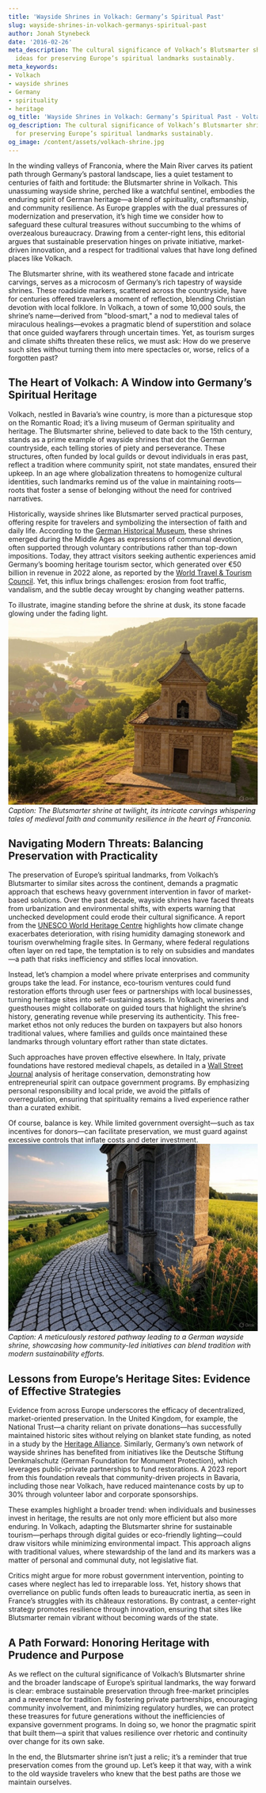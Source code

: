 ```yaml
---
title: 'Wayside Shrines in Volkach: Germany’s Spiritual Past'
slug: wayside-shrines-in-volkach-germanys-spiritual-past
author: Jonah Stynebeck
date: '2016-02-26'
meta_description: The cultural significance of Volkach’s Blutsmarter shrine, with
  ideas for preserving Europe’s spiritual landmarks sustainably.
meta_keywords:
- Volkach
- wayside shrines
- Germany
- spirituality
- heritage
og_title: 'Wayside Shrines in Volkach: Germany’s Spiritual Past - Volta Powers'
og_description: The cultural significance of Volkach’s Blutsmarter shrine, with ideas
  for preserving Europe’s spiritual landmarks sustainably.
og_image: /content/assets/volkach-shrine.jpg
---
```



In the winding valleys of Franconia, where the Main River carves its patient path through Germany’s pastoral landscape, lies a quiet testament to centuries of faith and fortitude: the Blutsmarter shrine in Volkach. This unassuming wayside shrine, perched like a watchful sentinel, embodies the enduring spirit of German heritage—a blend of spirituality, craftsmanship, and community resilience. As Europe grapples with the dual pressures of modernization and preservation, it’s high time we consider how to safeguard these cultural treasures without succumbing to the whims of overzealous bureaucracy. Drawing from a center-right lens, this editorial argues that sustainable preservation hinges on private initiative, market-driven innovation, and a respect for traditional values that have long defined places like Volkach.

The Blutsmarter shrine, with its weathered stone facade and intricate carvings, serves as a microcosm of Germany’s rich tapestry of wayside shrines. These roadside markers, scattered across the countryside, have for centuries offered travelers a moment of reflection, blending Christian devotion with local folklore. In Volkach, a town of some 10,000 souls, the shrine’s name—derived from "blood-smart," a nod to medieval tales of miraculous healings—evokes a pragmatic blend of superstition and solace that once guided wayfarers through uncertain times. Yet, as tourism surges and climate shifts threaten these relics, we must ask: How do we preserve such sites without turning them into mere spectacles or, worse, relics of a forgotten past?

## The Heart of Volkach: A Window into Germany’s Spiritual Heritage

Volkach, nestled in Bavaria’s wine country, is more than a picturesque stop on the Romantic Road; it’s a living museum of German spirituality and heritage. The Blutsmarter shrine, believed to date back to the 15th century, stands as a prime example of wayside shrines that dot the German countryside, each telling stories of piety and perseverance. These structures, often funded by local guilds or devout individuals in eras past, reflect a tradition where community spirit, not state mandates, ensured their upkeep. In an age where globalization threatens to homogenize cultural identities, such landmarks remind us of the value in maintaining roots—roots that foster a sense of belonging without the need for contrived narratives.

Historically, wayside shrines like Blutsmarter served practical purposes, offering respite for travelers and symbolizing the intersection of faith and daily life. According to the [German Historical Museum](https://www.dhm.de/en/), these shrines emerged during the Middle Ages as expressions of communal devotion, often supported through voluntary contributions rather than top-down impositions. Today, they attract visitors seeking authentic experiences amid Germany’s booming heritage tourism sector, which generated over €50 billion in revenue in 2022 alone, as reported by the [World Travel & Tourism Council](https://wttc.org/). Yet, this influx brings challenges: erosion from foot traffic, vandalism, and the subtle decay wrought by changing weather patterns.

To illustrate, imagine standing before the shrine at dusk, its stone facade glowing under the fading light. ![Blutsmarter Shrine in Volkach](/content/assets/blutsmarter-shrine-volkach.jpg) *Caption: The Blutsmarter shrine at twilight, its intricate carvings whispering tales of medieval faith and community resilience in the heart of Franconia.*

## Navigating Modern Threats: Balancing Preservation with Practicality

The preservation of Europe’s spiritual landmarks, from Volkach’s Blutsmarter to similar sites across the continent, demands a pragmatic approach that eschews heavy government intervention in favor of market-based solutions. Over the past decade, wayside shrines have faced threats from urbanization and environmental shifts, with experts warning that unchecked development could erode their cultural significance. A report from the [UNESCO World Heritage Centre](https://whc.unesco.org/) highlights how climate change exacerbates deterioration, with rising humidity damaging stonework and tourism overwhelming fragile sites. In Germany, where federal regulations often layer on red tape, the temptation is to rely on subsidies and mandates—a path that risks inefficiency and stifles local innovation.

Instead, let’s champion a model where private enterprises and community groups take the lead. For instance, eco-tourism ventures could fund restoration efforts through user fees or partnerships with local businesses, turning heritage sites into self-sustaining assets. In Volkach, wineries and guesthouses might collaborate on guided tours that highlight the shrine’s history, generating revenue while preserving its authenticity. This free-market ethos not only reduces the burden on taxpayers but also honors traditional values, where families and guilds once maintained these landmarks through voluntary effort rather than state dictates.

Such approaches have proven effective elsewhere. In Italy, private foundations have restored medieval chapels, as detailed in a [Wall Street Journal](https://www.wsj.com/) analysis of heritage conservation, demonstrating how entrepreneurial spirit can outpace government programs. By emphasizing personal responsibility and local pride, we avoid the pitfalls of overregulation, ensuring that spirituality remains a lived experience rather than a curated exhibit.

Of course, balance is key. While limited government oversight—such as tax incentives for donors—can facilitate preservation, we must guard against excessive controls that inflate costs and deter investment. ![Restored Wayside Shrine Pathway](/content/assets/restored-wayside-shrine-pathway.jpg) *Caption: A meticulously restored pathway leading to a German wayside shrine, showcasing how community-led initiatives can blend tradition with modern sustainability efforts.*

## Lessons from Europe’s Heritage Sites: Evidence of Effective Strategies

Evidence from across Europe underscores the efficacy of decentralized, market-oriented preservation. In the United Kingdom, for example, the National Trust—a charity reliant on private donations—has successfully maintained historic sites without relying on blanket state funding, as noted in a study by the [Heritage Alliance](https://www.heritagealliance.org.uk/). Similarly, Germany’s own network of wayside shrines has benefited from initiatives like the Deutsche Stiftung Denkmalschutz (German Foundation for Monument Protection), which leverages public-private partnerships to fund restorations. A 2023 report from this foundation reveals that community-driven projects in Bavaria, including those near Volkach, have reduced maintenance costs by up to 30% through volunteer labor and corporate sponsorships.

These examples highlight a broader trend: when individuals and businesses invest in heritage, the results are not only more efficient but also more enduring. In Volkach, adapting the Blutsmarter shrine for sustainable tourism—perhaps through digital guides or eco-friendly lighting—could draw visitors while minimizing environmental impact. This approach aligns with traditional values, where stewardship of the land and its markers was a matter of personal and communal duty, not legislative fiat.

Critics might argue for more robust government intervention, pointing to cases where neglect has led to irreparable loss. Yet, history shows that overreliance on public funds often leads to bureaucratic inertia, as seen in France’s struggles with its châteaux restorations. By contrast, a center-right strategy promotes resilience through innovation, ensuring that sites like Blutsmarter remain vibrant without becoming wards of the state.

## A Path Forward: Honoring Heritage with Prudence and Purpose

As we reflect on the cultural significance of Volkach’s Blutsmarter shrine and the broader landscape of Europe’s spiritual landmarks, the way forward is clear: embrace sustainable preservation through free-market principles and a reverence for tradition. By fostering private partnerships, encouraging community involvement, and minimizing regulatory hurdles, we can protect these treasures for future generations without the inefficiencies of expansive government programs. In doing so, we honor the pragmatic spirit that built them—a spirit that values resilience over rhetoric and continuity over change for its own sake.

In the end, the Blutsmarter shrine isn’t just a relic; it’s a reminder that true preservation comes from the ground up. Let’s keep it that way, with a wink to the old wayside travelers who knew that the best paths are those we maintain ourselves.